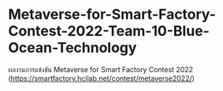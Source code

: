# Metaverse-for-Smart-Factory-Contest-2022-Team-10-Blue-Ocean-Technology
ผลงานการแข่งขัน Metaverse for Smart Factory Contest 2022 (https://smartfactory.hcilab.net/contest/metaverse2022/)

